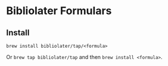 # Bibliolater Formulars

## Install

`brew install bibliolater/tap/<formula>`

Or `brew tap bibliolater/tap` and then `brew install <formula>`.
